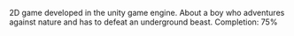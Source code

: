 2D game developed in the unity game engine.
About a boy who adventures against nature and has to defeat an underground beast.
Completion: 75%
